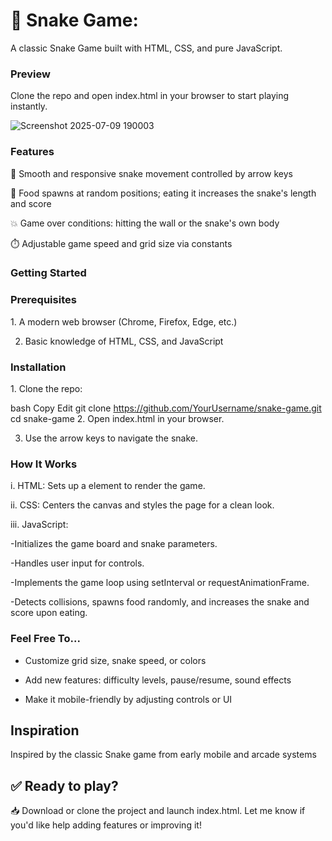 <h1>🐍 Snake Game:</h1>

A classic Snake Game built with HTML, CSS, and pure JavaScript.

<h3>Preview </h3>
Clone the repo and open index.html in your browser to start playing instantly.

![Screenshot 2025-07-09 190003](https://github.com/user-attachments/assets/0f7de4cd-3d48-48fb-b08e-560ecbd1386e)



<h3>Features</h3>
🎯 Smooth and responsive snake movement controlled by arrow keys

🍎 Food spawns at random positions; eating it increases the snake's length and score

💥 Game over conditions: hitting the wall or the snake's own body

⏱️ Adjustable game speed and grid size via constants

<h3>Getting Started</h3>

<h3>Prerequisites </h3>
1. A modern web browser (Chrome, Firefox, Edge, etc.)

2. Basic knowledge of HTML, CSS, and JavaScript

<h3>Installation</h3>
1. Clone the repo:

bash
Copy
Edit
git clone https://github.com/YourUsername/snake-game.git
cd snake-game
2. Open index.html in your browser.

3. Use the arrow keys to navigate the snake.

<h3>How It Works</h3>

i. HTML: Sets up a <canvas> element to render the game.

ii. CSS: Centers the canvas and styles the page for a clean look.

iii. JavaScript:

-Initializes the game board and snake parameters.

-Handles user input for controls.

-Implements the game loop using setInterval or requestAnimationFrame.

-Detects collisions, spawns food randomly, and increases the snake and score upon eating.

<h3>Feel Free To...</h3>

- Customize grid size, snake speed, or colors

- Add new features: difficulty levels, pause/resume, sound effects

- Make it mobile-friendly by adjusting controls or UI

<h2>Inspiration</h2>

Inspired by the classic Snake game from early mobile and arcade systems


<h2>✅ Ready to play?</h2>

📥 Download or clone the project and launch index.html.
Let me know if you'd like help adding features or improving it!
